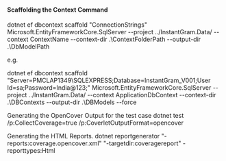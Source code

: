 #### Scaffolding the Context Command

dotnet ef dbcontext scaffold "ConnectionStrings" Microsoft.EntityFrameworkCore.SqlServer --project ../InstantGram.Data/ --context ContextName --context-dir .\ContextFolderPath --output-dir .\DbModelPath

e.g.

dotnet ef dbcontext scaffold "Server=PMCLAP1349\SQLEXPRESS;Database=InstantGram_V001;User Id=sa;Password=India@123;" Microsoft.EntityFrameworkCore.SqlServer  --project ../InstantGram.Data/ --context ApplicationDbContext --context-dir .\DBContexts  --output-dir .\DBModels --force

Generating the OpenCover Output for the test case
dotnet test /p:CollectCoverage=true /p:CoverletOutputFormat=opencover

Generating the HTML Reports.
dotnet reportgenerator "-reports:coverage.opencover.xml" "-targetdir:coveragereport" -reporttypes:Html